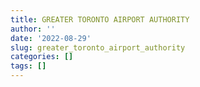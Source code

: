 ```yaml
---
title: GREATER TORONTO AIRPORT AUTHORITY
author: ''
date: '2022-08-29'
slug: greater_toronto_airport_authority
categories: []
tags: []
---
```

